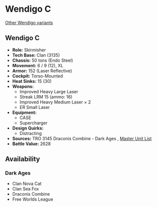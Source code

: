 # Wendigo C 

[Other Wendigo variants](../wendigo.md) 

## Wendigo C 

- **Role:** Skirmisher 
- **Tech Base:** Clan (3135) 
- **Chassis:** 50 tons (Endo Steel) 
- **Movement:** 6 / 9 (12), XL 
- **Armor:** 152 (Laser Reflective) 
- **Cockpit:** Torso-Mounted 
- **Heat Sinks:** 15 (30) 
- **Weapons:** 
  - Improved Heavy Large Laser 
  - Streak LRM 15 (ammo: 16) 
  - Improved Heavy Medium Laser × 2 
  - ER Small Laser 
- **Equipment:** 
  - CASE 
  - Supercharger 
- **Design Quirks:** 
  - Distracting 
- **Sources:** TRO 3145 Draconis Combine - Dark Ages , [Master Unit List](http://masterunitlist.info/Unit/Details/6406/wendigo-c) 
- **Battle Value:** 2628 

## Availability 

### Dark Ages 

- Clan Nova Cat 
- Clan Sea Fox 
- Draconis Combine 
- Free Worlds League 

